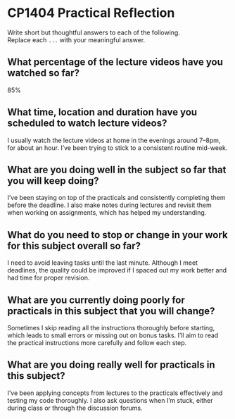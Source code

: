 # CP1404 Practical Reflection

Write short but thoughtful answers to each of the following.  
Replace each `...` with your meaningful answer.

## What percentage of the lecture videos have you watched so far?

85%

## What time, location and duration have you scheduled to watch lecture videos?

I usually watch the lecture videos at home in the evenings around 7–8pm, for about an hour. 
I’ve been trying to stick to a consistent routine mid-week.

## What are you doing well in the subject so far that you will keep doing?

I’ve been staying on top of the practicals and consistently completing them before the deadline. 
I also make notes during lectures and revisit them when working on assignments, which has helped my understanding.

## What do you need to stop or change in your work for this subject overall so far?

I need to avoid leaving tasks until the last minute. Although I meet deadlines, 
the quality could be improved if I spaced out my work better and had time for proper revision.

## What are you currently doing poorly for practicals in this subject that you will change?

Sometimes I skip reading all the instructions thoroughly before starting, 
which leads to small errors or missing out on bonus tasks. I’ll aim to read the practical instructions more carefully 
and follow each step.

## What are you doing really well for practicals in this subject?

I’ve been applying concepts from lectures to the practicals effectively and testing my code thoroughly. 
I also ask questions when I’m stuck, either during class or through the discussion forums.